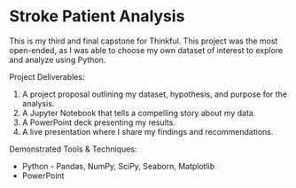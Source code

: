 # Stroke Patient Analysis
This is my third and final capstone for Thinkful. This project was the most open-ended, as I was able to choose my own dataset of interest to explore and analyze using Python.

Project Deliverables:
1. A project proposal outlining my dataset, hypothesis, and purpose for the analysis.
2. A Jupyter Notebook that tells a compelling story about my data.
3. A PowerPoint deck presenting my results.
4. A live presentation where I share my findings and recommendations.

Demonstrated Tools & Techniques: 
- Python - Pandas, NumPy, SciPy, Seaborn, Matplotlib 
- PowerPoint
